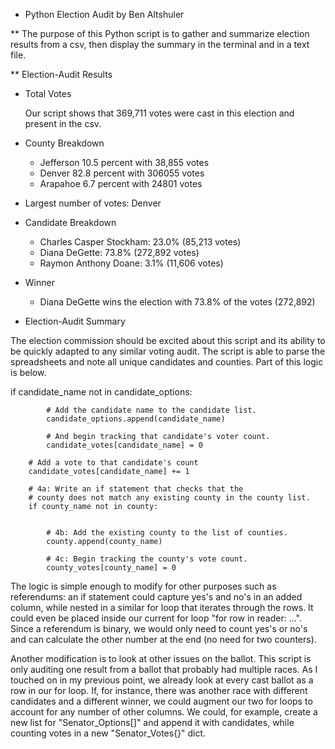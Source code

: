 * Python Election Audit by Ben Altshuler

** The purpose of this Python script is to gather and summarize election results from a csv, then display the summary in the terminal and in a text file.

** Election-Audit Results
- Total Votes

    Our script shows that 369,711 votes were cast in this election and present in the csv. 

- County Breakdown  
    - Jefferson 10.5 percent with 38,855 votes  
    - Denver 82.8 percent with 306055 votes
    - Arapahoe 6.7 percent with 24801 votes

- Largest number of votes: Denver

- Candidate Breakdown
    - Charles Casper Stockham: 23.0% (85,213 votes)
    - Diana DeGette: 73.8% (272,892 votes)
    - Raymon Anthony Doane: 3.1% (11,606 votes)

- Winner
    - Diana DeGette wins the election with 73.8% of the votes (272,892)

* Election-Audit Summary

The election commission should be excited about this script and its ability to be quickly adapted to any similar voting audit. The script is able to parse the spreadsheets and note all unique candidates and counties. Part of this logic is below. 

if candidate_name not in candidate_options:

            # Add the candidate name to the candidate list.
            candidate_options.append(candidate_name)

            # And begin tracking that candidate's voter count.
            candidate_votes[candidate_name] = 0

        # Add a vote to that candidate's count
        candidate_votes[candidate_name] += 1

        # 4a: Write an if statement that checks that the
        # county does not match any existing county in the county list.
        if county_name not in county:


            # 4b: Add the existing county to the list of counties.
            county.append(county_name)

            # 4c: Begin tracking the county's vote count.
            county_votes[county_name] = 0
            
The logic is simple enough to modify for other purposes such as referendums: an if statement could capture yes's and no's in an added column, while nested in a similar for loop that iterates through the rows. It could even be placed inside our current for loop "for row in reader: ...". Since a referendum is binary, we would only need to count yes's or no's and can calculate the other number at the end (no need for two counters). 

Another modification is to look at other issues on the ballot. This script is only auditing one result from a ballot that probably had multiple races. As I touched on in my previous point, we already look at every cast ballot as a row in our for loop. If, for instance, there was another race with different candidates and a different winner, we could augment our two for loops to account for any number of other columns. We could, for example, create a new list for "Senator_Options[]" and append it with candidates, while counting votes in a new "Senator_Votes{}" dict. 
